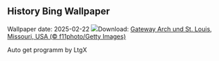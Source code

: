 ## History Bing Wallpaper
Wallpaper date: 2025-02-22
![](https://www.bing.com/th?id=OHR.StLouisArch_DE-DE5694184268_UHD.jpg&w=1000)Download: [Gateway Arch und St. Louis, Missouri, USA (© f11photo/Getty Images)](https://www.bing.com/th?id=OHR.StLouisArch_DE-DE5694184268_UHD.jpg)

Auto get programm by LtgX
